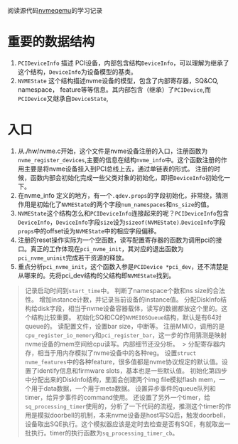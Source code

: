 阅读源代码[nvmeqemu](../../nvmeqemu)的学习记录

# 重要的数据结构

  1. `PCIDeviceInfo` 描述 PCI设备，内部包含结构`DeviceInfo`，可以理解为继承了这个结构，`DeviceInfo`为设备模型的基类。
  2. `NVMEState` 这个结构描述nvme设备的模型，包含了内部寄存器，SQ&CQ, namespace， feature等等信息。其内部包含（继承）了`PCIDevice`,而`PCIDevice`又继承自`DeviceState`,

# 入口
  1. 从./hw/nvme.c开始，这个文件是nvme设备注册的入口，注册函数为`nvme_register_devices`,主要的信息在结构`nvme_info`中。这个函数注册的作用主要是将nvme设备挂入到PCI总线上去，通过单链表的形式。 注册的时候，函数内部会初始化完成一些父类对象的初始化，即把`DeviceInfo`初始化一下。
  2. 在nvme_info 定义的地方，有一个`.qdev.props`的字段初始化，非常绕，猜测作用是初始化了`NVMEState`的两个字段`num_namespaces`和`ns_size`的值。
  3. `NVMEState`这个结构怎么和`PCIDeviceInfo`连接起来的呢？`PCIDeviceInfo`包含 `DeviceInfo`，`DeviceInfo`字段`size`设为`sizeof(NVMEState)`.`DeviceInfo`字段`props`中的offset设为`NVMEState`中的相应字段偏移。
  4. 注册的reset操作实际为一个空函数，读写配置寄存器的函数为调用pci的接口。真正的工作体现在`pci_nvme_init`，其对应的退出函数为`pci_nvme_uninit`完成若干资源的释放。
  5. 重点分析`pci_nvme_init`，这个函数入参是`PCIDevice *pci_dev`，还不清楚是从哪来的。先将pci_dev结构的父结构即`NVMEState`找到。

  > 记录启动时间到`start_time`中。
  > 判断了namespace个数和ns size的合法性。
  > 增加instance计数，并记录当前设备的instance值。
  > 分配DiskInfo结构给disk字段，相当于nvme设备容器载体，读写的数据都放这个里的。这个结构比较重要。
  > 初始化SQ和CQ的`NVMEIOSQueue`结构，默认是有64对queue的。
  > 读配置文件，设置bar size，中断等。
  > 注册MMIO，调用的是`cpu_register_io_memory`和`pci_register_bar`，这一步的作用猜测是映射nvme设备的mem空间给cpu读写。内部细节还没分析。
  > 分配寄存器内存，相当于用内存模拟了nvme设备中的各种reg。
  > 设置`struct nvme_features`中的各种feature，很多值都是nvme协议规定的默认值。设置了identify信息和firmware slots，基本也是一些默认值。
  > 初始化第四步中分配出来的DiskInfo结构，里面会创建两个img file模拟flash mem，一个用于data数据，一个用于meta数据。
  > 设置异步事件的queue队列和timer，给异步事件的command使用。
  > 还设置了另外一个timer，给`sq_processing_timer`使用的，分析了一下代码的流程，推测这个timer的作用是模拟doorbell的机制，本来nvme设备是host写SQ后，触发doorbell，设备取出SQE执行。这个模拟器应该是定时去检查是否有SQE，有就取出一批执行。timer的执行函数为`sq_processing_timer_cb`。
